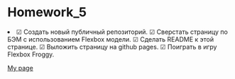 # Homework_5


<li>
☑ Создать новый публичный репозиторий.
☑ Сверстать страницу по БЭМ с использованием Flexbox модели.
☑ Сделать README к этой странице.
☑ Выложить страницу на github pages.
☑ Поиграть в игру Flexbox Froggy.
</li>








[My page](https://gareet.github.io/Homework_5)
